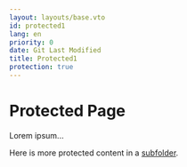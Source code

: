 ```yaml
---
layout: layouts/base.vto
id: protected1
lang: en
priority: 0
date: Git Last Modified
title: Protected1
protection: true
---
```


# Protected Page
Lorem ipsum...

Here is more protected content in a [subfolder](/protected/subfolder/).